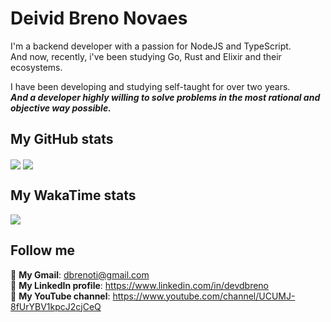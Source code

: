 # Deivid Breno Novaes

I'm a backend developer with a passion for NodeJS and TypeScript.<br/> 
And now, recently, i've been studying Go, Rust and Elixir and their ecosystems.<br/>

I have been developing and studying self-taught for over two years.<br/>
**_And a developer highly willing to solve problems in the most rational and objective way possible._**

## My GitHub stats
<a>
  <img align="center" src="https://github-readme-stats.vercel.app/api/top-langs/?username=devdbreno&langs_count=9&layout=compact&theme=dracula&hide=java,scss,gdscript" />
</a>
<a>
  <img align="center" src="https://github-readme-stats.vercel.app/api?username=devdbreno&count_private=true&show_icons=true&theme=dracula" />
</a>

## My WakaTime stats
<a>
  <img align="center" src="https://github-readme-stats.vercel.app/api/wakatime?username=devdbreno&theme=dracula" />
</a>

## Follow me

📩 **My Gmail**: dbrenoti@gmail.com<br/>
💼 **My LinkedIn profile**: https://www.linkedin.com/in/devdbreno<br/>
🎥 **My YouTube channel**: https://www.youtube.com/channel/UCUMJ-8fUrYBV1kpcJ2cjCeQ<br/>
